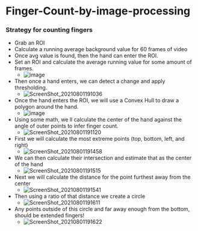 # Finger-Count-by-image-processing

### Strategy for counting fingers
- Grab an ROI
- Calculate a running average background value for 60 frames of video
- Once avg value is found, then the hand can enter the ROI.
- Set an ROI and calculate the average running value for some amount of frames.
  - ![image](https://user-images.githubusercontent.com/39852784/127779454-11b470d9-8bbd-4995-afe3-cccf67fc9b67.png)
- Then once a hand enters, we can detect a change and apply thresholding.
  - ![ScreenShot_20210801191036](https://user-images.githubusercontent.com/39852784/127779582-56a0819c-f874-4018-83f5-605032d6416a.png)
- Once the hand enters the ROI, we will use a Convex Hull to draw a polygon around the hand.
  - ![image](https://user-images.githubusercontent.com/39852784/127779528-0430524d-271a-4c20-8383-3fa94259fb5d.png)
- Using some math, we ll calculate the center of the hand against the angle of outer points to infer finger count.
  - ![ScreenShot_20210801191120](https://user-images.githubusercontent.com/39852784/127779605-4108e7ec-7b63-4e2f-9b9f-426febb6ae72.png)
- First we will calculate the most extreme points (top, bottom, left, and right)
  - ![ScreenShot_20210801191458](https://user-images.githubusercontent.com/39852784/127779757-a48cb730-9b1f-45c1-847a-cf9af4d5fc91.png)
- We can then calculate their intersection and estimate that as the center of the hand
  - ![ScreenShot_20210801191515](https://user-images.githubusercontent.com/39852784/127779767-640eb86a-803f-4584-94c8-9d79338acf83.png)
- Next we will calculate the distance for the point furthest away from the center
  - ![ScreenShot_20210801191541](https://user-images.githubusercontent.com/39852784/127779790-0e98b63a-c074-4499-b7b9-93ffa114a68f.png)
- Then using a ratio of that distance we create a circle
  - ![ScreenShot_20210801191611](https://user-images.githubusercontent.com/39852784/127779839-5f592241-f41a-46cb-8e26-f8d84f90c8a7.png)
- Any points outside of this circle and far away enough from the bottom, should be extended fingers!
  - ![ScreenShot_20210801191622](https://user-images.githubusercontent.com/39852784/127779844-e39ddec0-e3f7-4351-875e-31594eaa1b7f.png)
